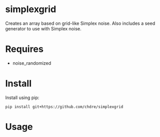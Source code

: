 # simplexgrid
Creates an array based on grid-like Simplex noise. Also includes a seed generator to use with Simplex noise.

# Requires
- noise_randomized

# Install
Install using pip:
```
pip install git+https://github.com/chdre/simplexgrid
```


# Usage

